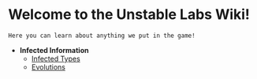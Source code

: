 # Welcome to the Unstable Labs Wiki!

`Here you can learn about anything we put in the game!`


- **Infected Information**
    - [Infected Types](<infected-types>)
    - [Evolutions](<evos>)